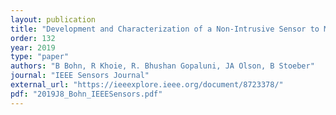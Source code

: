 ```yaml
---
layout: publication
title: "Development and Characterization of a Non-Intrusive Sensor to Measure Wear in Centrifugal Pumps"
order: 132
year: 2019
type: "paper"
authors: "B Bohn, R Khoie, R. Bhushan Gopaluni, JA Olson, B Stoeber"
journal: "IEEE Sensors Journal"
external_url: "https://ieeexplore.ieee.org/document/8723378/"
pdf: "2019J8_Bohn_IEEESensors.pdf"
---
```

